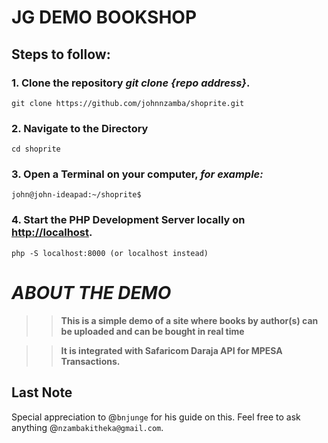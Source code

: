 # JG DEMO BOOKSHOP


## Steps to follow:

###  1. Clone the repository *git clone {repo address}*. 

```
git clone https://github.com/johnnzamba/shoprite.git

```
###  2. Navigate to the Directory 
```
cd shoprite

```
### 3. Open a Terminal on your computer, _for example:_
```
john@john-ideapad:~/shoprite$

```
### 4. Start the PHP Development Server locally on [http://localhost](https://localhost:8000/).
```
php -S localhost:8000 (or localhost instead)

```

# _ABOUT THE DEMO_

>> __This is a simple demo of a site where books by author(s) can be uploaded and can be bought in real time__

>> __It is integrated with Safaricom Daraja API for MPESA Transactions.__




## Last Note
Special appreciation to @`bnjunge` for his guide on this.
Feel free to ask anything @`nzambakitheka@gmail.com`.

